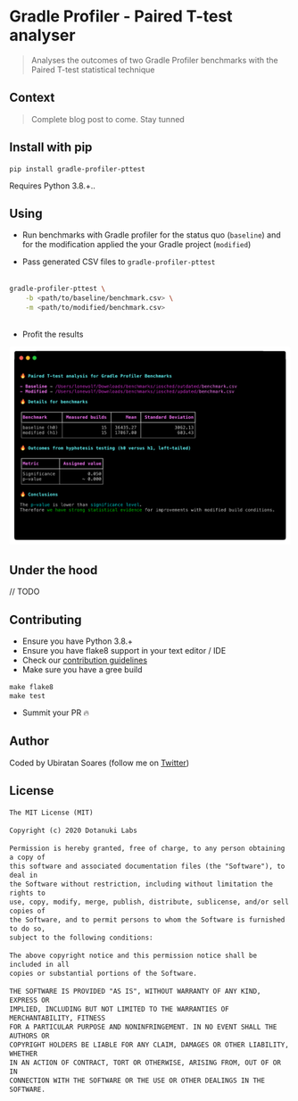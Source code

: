 # Gradle Profiler - Paired T-test analyser

> Analyses the outcomes of two Gradle Profiler benchmarks with the Paired T-test statistical technique

## Context

> Complete blog post to come. Stay tunned

## Install with pip

```shell
pip install gradle-profiler-pttest
```

Requires Python 3.8.+..

## Using

- Run benchmarks with Gradle profiler for the status quo (`baseline`) and for the modification applied the your Gradle project (`modified`)

- Pass generated CSV files to `gradle-profiler-pttest` 

```bash

gradle-profiler-pttest \
	-b <path/to/baseline/benchmark.csv> \
	-m <path/to/modified/benchmark.csv>
	
```

- Profit the results

![](.github/assets/showcase.png)

## Under the hood

// TODO

## Contributing

- Ensure you have Python 3.8.+ 
- Ensure you have flake8 support in your text editor / IDE
- Check our [contribution guidelines](./CONTRIBUTING.md)
- Make sure you have a gree build

```
make flake8
make test
```
- Summit your PR 🔥

## Author

Coded by Ubiratan Soares (follow me on [Twitter](https://twitter.com/ubiratanfsoares))

## License

```
The MIT License (MIT)

Copyright (c) 2020 Dotanuki Labs

Permission is hereby granted, free of charge, to any person obtaining a copy of
this software and associated documentation files (the "Software"), to deal in
the Software without restriction, including without limitation the rights to
use, copy, modify, merge, publish, distribute, sublicense, and/or sell copies of
the Software, and to permit persons to whom the Software is furnished to do so,
subject to the following conditions:

The above copyright notice and this permission notice shall be included in all
copies or substantial portions of the Software.

THE SOFTWARE IS PROVIDED "AS IS", WITHOUT WARRANTY OF ANY KIND, EXPRESS OR
IMPLIED, INCLUDING BUT NOT LIMITED TO THE WARRANTIES OF MERCHANTABILITY, FITNESS
FOR A PARTICULAR PURPOSE AND NONINFRINGEMENT. IN NO EVENT SHALL THE AUTHORS OR
COPYRIGHT HOLDERS BE LIABLE FOR ANY CLAIM, DAMAGES OR OTHER LIABILITY, WHETHER
IN AN ACTION OF CONTRACT, TORT OR OTHERWISE, ARISING FROM, OUT OF OR IN
CONNECTION WITH THE SOFTWARE OR THE USE OR OTHER DEALINGS IN THE SOFTWARE.
```
